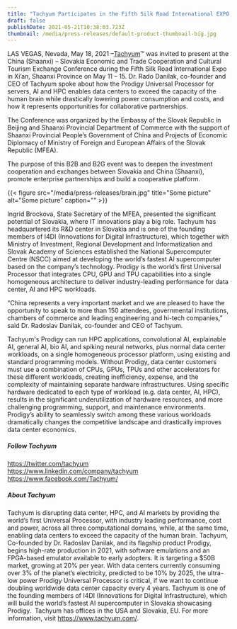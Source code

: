 ```yaml
---
title: "Tachyum Participates in the Fifth Silk Road International EXPO "
draft: false
publishDate: 2021-05-21T10:38:03.723Z
thumbnail: /media/press-releases/default-product-thumbnail-big.jpg
---
```

LAS VEGAS, Nevada, May 18, 2021 –[Tachyum](http://www.tachyum.com)™ was invited to present at the China (Shaanxi) – Slovakia Economic and Trade Cooperation and Cultural Tourism Exchange Conference during the Fifth Silk Road International Expo in Xi’an, Shaanxi Province on May 11 – 15. Dr. Rado Danilak, co-founder and CEO of Tachyum spoke about how the Prodigy Universal Processor for servers, AI and HPC enables data centers to exceed the capacity of the human brain while drastically lowering power consumption and costs, and how it represents opportunities for collaborative partnerships.

The Conference was organized by the Embassy of the Slovak Republic in Beijing and Shaanxi Provincial Department of Commerce with the support of Shaanxi Provincial People’s Government of China and Projects of Economic Diplomacy of Ministry of Foreign and European Affairs of the Slovak Republic (MFEA).

The purpose of this B2B and B2G event was to deepen the investment cooperation and exchanges between Slovakia and China (Shaanxi), promote enterprise partnerships and build a cooperative platform.

{{< figure src="/media/press-releases/brain.jpg" title="Some picture" alt="Some picture" caption="" >}}

Ingrid Brockova, State Secretary of the MFEA, presented the significant potential of Slovakia, where IT innovations play a big role. Tachyum has headquartered its R&D center in Slovakia and is one of the founding members of I4DI (Innovations for Digital Infrastructure), which together with Ministry of Investment, Regional Development and Informatization and Slovak Academy of Sciences established the National Supercomputer Centre (NSCC) aimed at developing the world’s fastest AI supercomputer based on the company’s technology. Prodigy is the world’s first Universal Processor that integrates CPU, GPU and TPU capabilities into a single homogeneous architecture to deliver industry-leading performance for data center, AI and HPC workloads.

“China represents a very important market and we are pleased to have the opportunity to speak to more than 150 attendees, governmental institutions, chambers of commerce and leading engineering and hi-tech companies,” said Dr. Radoslav Danilak, co-founder and CEO of Tachyum.

Tachyum's Prodigy can run HPC applications, convolutional AI, explainable AI, general AI, bio AI, and spiking neural networks, plus normal data center workloads, on a single homogeneous processor platform, using existing and standard programming models. Without Prodigy, data center customers must use a combination of CPUs, GPUs, TPUs and other accelerators for these different workloads, creating inefficiency, expense, and the complexity of maintaining separate hardware infrastructures. Using specific hardware dedicated to each type of workload (e.g. data center, AI, HPC), results in the significant underutilization of hardware resources, and more challenging programming, support, and maintenance environments. Prodigy’s ability to seamlessly switch among these various workloads dramatically changes the competitive landscape and drastically improves data center economics.



##### Follow Tachyum

<https://twitter.com/tachyum>\
<https://www.linkedin.com/company/tachyum>\
<https://www.facebook.com/Tachyum/>

##### About Tachyum

Tachyum is disrupting data center, HPC, and AI markets by providing the world’s first Universal Processor, with industry leading performance, cost and power, across all three computational domains, while, at the same time, enabling data centers to exceed the capacity of the human brain. Tachyum, Co-founded by Dr. Radoslav Danilak, and its flagship product Prodigy, begins high-rate production in 2021, with software emulations and an FPGA-based emulator available to early adopters. It is targeting a $50B market, growing at 20% per year. With data centers currently consuming over 3% of the planet’s electricity, predicted to be 10% by 2025, the ultra-low power Prodigy Universal Processor is critical, if we want to continue doubling worldwide data center capacity every 4 years. Tachyum is one of the founding members of I4DI (Innovations for Digital Infrastructure), which will build the world’s fastest AI supercomputer in Slovakia showcasing Prodigy.  Tachyum has offices in the USA and Slovakia, EU. For more information, visit <https://www.tachyum.com/>.